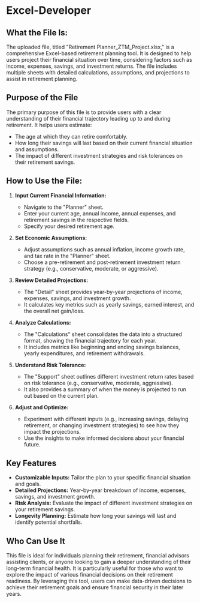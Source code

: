 # Excel-Developer

## What the File Is:

The uploaded file, titled "Retirement Planner_ZTM_Project.xlsx," is a comprehensive Excel-based retirement planning tool. It is designed to help users project their financial situation over time, considering factors such as income, expenses, savings, and investment returns. The file includes multiple sheets with detailed calculations, assumptions, and projections to assist in retirement planning.

## Purpose of the File

The primary purpose of this file is to provide users with a clear understanding of their financial trajectory leading up to and during retirement.
It helps users estimate:
 - The age at which they can retire comfortably.
 - How long their savings will last based on their current financial situation and assumptions.
 - The impact of different investment strategies and risk tolerances on their retirement savings.

## How to Use the File:

1. **Input Current Financial Information:**
   - Navigate to the "Planner" sheet.
   - Enter your current age, annual income, annual expenses, and retirement savings in the respective fields.
   - Specify your desired retirement age.

2. **Set Economic Assumptions:**
    - Adjust assumptions such as annual inflation, income growth rate, and tax rate in the "Planner" sheet.
    - Choose a pre-retirement and post-retirement investment return strategy (e.g., conservative, moderate, or aggressive).

3. **Review Detailed Projections:**
    - The "Detail" sheet provides year-by-year projections of income, expenses, savings, and investment growth.
    - It calculates key metrics such as yearly savings, earned interest, and the overall net gain/loss.

4. **Analyze Calculations:**
    - The "Calculations" sheet consolidates the data into a structured format, showing the financial trajectory for each year.
    - It includes metrics like beginning and ending savings balances, yearly expenditures, and retirement withdrawals.

5. **Understand Risk Tolerance:**
    - The "Support" sheet outlines different investment return rates based on risk tolerance (e.g., conservative, moderate, aggressive).
    - It also provides a summary of when the money is projected to run out based on the current plan.

6. **Adjust and Optimize:**
    - Experiment with different inputs (e.g., increasing savings, delaying retirement, or changing investment strategies) to see how they impact the projections.
    - Use the insights to make informed decisions about your financial future.
      
## Key Features
   - **Customizable Inputs:** Tailor the plan to your specific financial situation and goals.
   - **Detailed Projections:** Year-by-year breakdown of income, expenses, savings, and investment growth.
   - **Risk Analysis:** Evaluate the impact of different investment strategies on your retirement savings.
   - **Longevity Planning:** Estimate how long your savings will last and identify potential shortfalls.

## Who Can Use It

This file is ideal for individuals planning their retirement, financial advisors assisting clients, or anyone looking to gain a deeper understanding of their long-term financial health. It is particularly useful for those who want to explore the impact of various financial decisions on their retirement readiness.
By leveraging this tool, users can make data-driven decisions to achieve their retirement goals and ensure financial security in their later years.
